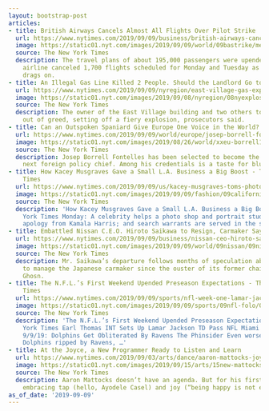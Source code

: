 ```yaml
---
layout: bootstrap-post
articles:
- title: British Airways Cancels Almost All Flights Over Pilot Strike
  url: https://www.nytimes.com/2019/09/09/business/british-airways-cancellations.html
  image: https://static01.nyt.com/images/2019/09/09/world/09bastrike/merlin_160479924_73b90dca-674e-4420-a748-a7b3c65692d2-facebookJumbo.jpg
  source: The New York Times
  description: The travel plans of about 195,000 passengers were upended after the
    airline canceled 1,700 flights scheduled for Monday and Tuesday as a pay dispute
    drags on.
- title: An Illegal Gas Line Killed 2 People. Should the Landlord Go to Prison?
  url: https://www.nytimes.com/2019/09/09/nyregion/east-village-gas-explosion-trial.html
  image: https://static01.nyt.com/images/2019/09/08/nyregion/08nyexplosion1/08nyexplosion1-facebookJumbo.jpg
  source: The New York Times
  description: The owner of the East Village building and two others took shortcuts
    out of greed, setting off a fiery explosion, prosecutors said.
- title: Can an Outspoken Spaniard Give Europe One Voice in the World?
  url: https://www.nytimes.com/2019/09/09/world/europe/josep-borrell-fontelles-eu-spain.html
  image: https://static01.nyt.com/images/2019/08/26/world/xxeu-borrell1/xxeu-borrell1-facebookJumbo.jpg
  source: The New York Times
  description: Josep Borrell Fontelles has been selected to become the European Union’s
    next foreign policy chief. Among his credentials is a taste for bluntness.
- title: How Kacey Musgraves Gave a Small L.A. Business a Big Boost - The New York
    Times
  url: https://www.nytimes.com/2019/09/09/us/kacey-musgraves-toms-photo-koreatown.html
  image: https://static01.nyt.com/images/2019/09/09/fashion/09californiatoday1/09californiatoday1-facebookJumbo.jpg
  source: The New York Times
  description: 'How Kacey Musgraves Gave a Small L.A. Business a Big Boost The New
    York Times Monday: A celebrity helps a photo shop and portrait studio. Also: An
    apology from Kamala Harris; and search warrants are served in the scuba boat fire...'
- title: Embattled Nissan C.E.O. Hiroto Saikawa to Resign, Carmaker Says
  url: https://www.nytimes.com/2019/09/09/business/nissan-ceo-hiroto-saikawa.html
  image: https://static01.nyt.com/images/2019/09/09/world/09nissan/09nissan-facebookJumbo.jpg
  source: The New York Times
  description: Mr. Saikawa’s departure follows months of speculation about his ability
    to manage the Japanese carmaker since the ouster of its former chairman, Carlos
    Ghosn.
- title: The N.F.L.’s First Weekend Upended Preseason Expectations - The New York
    Times
  url: https://www.nytimes.com/2019/09/09/sports/nfl-week-one-lamar-jackson.html
  image: https://static01.nyt.com/images/2019/09/09/sports/09nfl-folo/09nfl-folo-facebookJumbo.jpg
  source: The New York Times
  description: 'The N.F.L.’s First Weekend Upended Preseason Expectations The New
    York Times Earl Thomas INT Sets Up Lamar Jackson TD Pass NFL Miami Dolphins News
    9/9/19: Dolphins Get Obliterated By Ravens The Phinsider Even worse than we thought?
    Dolphins ripped by Ravens, …'
- title: At the Joyce, a New Programmer Ready to Listen and Learn
  url: https://www.nytimes.com/2019/09/03/arts/dance/aaron-mattocks-joyce-theater.html
  image: https://static01.nyt.com/images/2019/09/15/arts/15new-mattocks-1/15new-mattocks-1-facebookJumbo.jpg
  source: The New York Times
  description: Aaron Mattocks doesn’t have an agenda. But for his first season, he’s
    embracing tap (hello, Ayodele Casel) and joy (“being happy is not evil”).
as_of_date: '2019-09-09'
---
```


